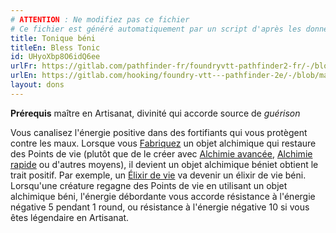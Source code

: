 ```yaml
---
# ATTENTION : Ne modifiez pas ce fichier
# Ce fichier est généré automatiquement par un script d'après les données du module Foundry VTT officiel et de sa traduction
title: Tonique béni
titleEn: Bless Tonic
id: UHyoXbp8O6idQ6ee
urlFr: https://gitlab.com/pathfinder-fr/foundryvtt-pathfinder2-fr/-/blob/master/data/feats/UHyoXbp8O6idQ6ee.htm
urlEn: https://gitlab.com/hooking/foundry-vtt---pathfinder-2e/-/blob/master/packs/data/feats.db/bless-tonic.json
layout: dons
---
```

**Prérequis** maître en Artisanat, divinité qui accorde source de *guérison*  

Vous canalisez l'énergie positive dans des fortifiants qui vous protègent contre les maux. Lorsque vous [Fabriquez](../actions/fabriquer.md) un objet alchimique qui restaure des Points de vie (plutôt que de le créer avec [Alchimie avancée](../capacité-classe/alchimie-avancée.md), [Alchimie rapide](../actions/alchimie-rapide.md) ou d'autres moyens), il devient un objet alchimique béniet obtient le trait positif. Par exemple, un [Élixir de vie](../équipements/elixir-de-vie-mineur.md) va devenir un élixir de vie béni. Lorsqu'une créature regagne des Points de vie en utilisant un objet alchimique béni, l'énergie débordante vous accorde résistance à l'énergie négative 5 pendant 1 round, ou résistance à l'énergie négative 10 si vous êtes légendaire en Artisanat.
